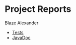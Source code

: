 # Project Reports

Blaze Alexander

* [Tests](./reports/tests/test/)
* [JavaDoc](./reports/javadoc/)
